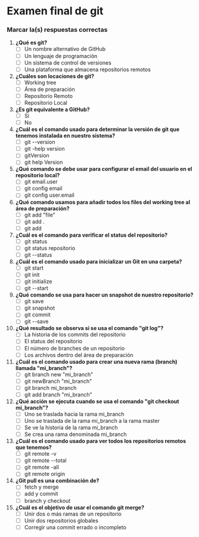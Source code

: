 # Examen final de git
### Marcar la(s) respuestas correctas

1. **¿Qué es git?**
	- [ ] Un nombre alternativo de GitHub
	- [ ] Un lenguaje de programación
	- [ ] Un sistema de control de versiones
	- [ ] Una plataforma que almacena repositorios remotos
2. **¿Cuáles son locaciones de git?**
	- [ ] Working tree
	- [ ] Área de preparación
	- [ ] Repositorio Remoto
	- [ ] Repositorio Local
3. **¿Es git equivalente a GitHub?**
	- [ ] Si
	- [ ] No
4. **¿Cuál es el comando usado para determinar la versión de git que tenemos instalada en nuestro sistema?**
	- [ ] git --version
	- [ ] git -help version
	- [ ] gitVersion
	- [ ] git help Version
5. **¿Qué comando se debe usar para configurar el email del usuario en el repositorio local?**
	- [ ] git email.user
	- [ ] git config email
	- [ ] git config user.email
6. **¿Qué comando usamos para añadir todos los files del working tree al área de preparación?**
	- [ ] git add "file"
	- [ ] git add .
	- [ ] git add 
7.  **¿Cuál es el comando para verificar el status del repositorio?**
	- [ ] git status
	- [ ] git status repositorio
	- [ ] git --status
8. **¿Cuál es el comando usado para inicializar un Git en una carpeta?**
	- [ ] git start
	- [ ] git init
	- [ ] git initialize
	- [ ] git --start
9. **¿Qué comando se usa para hacer un snapshot de nuestro repositorio?**
	- [ ] git save
	- [ ] git snapshot
	- [ ] git commit
	- [ ] git --save
10. **¿Qué resultado se observa si se usa el comando "git log"?**
	- [ ] La historia de los commits del repositorio
	- [ ] El status del repositorio
	- [ ] El número de branches de un repositorio
	- [ ] Los archivos dentro del área de preparación
11. **¿Cuál es el comando usado para crear una nueva rama (branch) llamada "mi_branch"?**
	- [ ] git branch new "mi_branch"
	- [ ] git newBranch "mi_branch"
	- [ ] git branch mi_branch
	- [ ] git add branch "mi_branch"
12. **¿Qué acción se ejecuta cuando se usa el comando "git checkout mi_branch"?**
	- [ ] Uno se traslada hacia la rama mi_branch
	- [ ] Uno se traslada de la rama mi_branch a la rama master
	- [ ] Se ve la historia de la rama mi_branch
	- [ ] Se crea una rama denominada mi_branch
13. **¿Cuál es el comando usado para ver todos los repositorios remotos que tenemos?**
	- [ ] git remote -v
	- [ ] git remote --total
	- [ ] git remote -all
	- [ ] git remote origin
14. **¿Git pull es una combinación de?**
	- [ ] fetch y merge
	- [ ] add y commit
	- [ ] branch y checkout
15. **¿Cuál es el objetivo de usar el comando git merge?**
	- [ ] Unir dos o más ramas de un repositorio
	- [ ] Unir dos repositorios globales
	- [ ] Corregir una commit errado o incompleto
